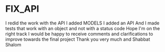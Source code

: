 # FIX_API
I redid the work with the API
I added MODELS
I added an API
And I made tests that work with an object and not with a status code
Hope I'm on the right track
I would be happy to receive comments and clarifications to improve towards the final project
Thank you very much and Shabbat Shalom
